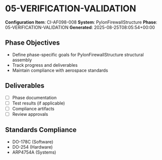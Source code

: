 # 05-VERIFICATION-VALIDATION

**Configuration Item**: CI-AF098-008
**System**: PylonFirewallStructure
**Phase**: 05-VERIFICATION-VALIDATION
**Generated**: 2025-08-25T08:05:54+00:00

## Phase Objectives
- Define phase-specific goals for PylonFirewallStructure structural assembly
- Track progress and deliverables
- Maintain compliance with aerospace standards

## Deliverables
- [ ] Phase documentation
- [ ] Test results (if applicable)
- [ ] Compliance artifacts
- [ ] Review approvals

## Standards Compliance
- DO-178C (Software)
- DO-254 (Hardware)
- ARP4754A (Systems)

